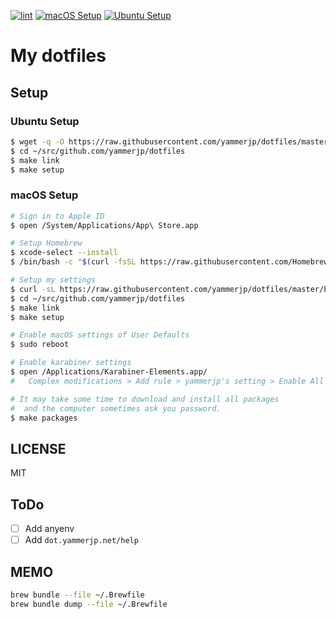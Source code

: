 [![lint](https://github.com/yammerjp/dotfiles/workflows/lint/badge.svg)](https://github.com/yammerjp/dotfiles/actions?query=workflow%3Alint)
[![macOS Setup](https://github.com/yammerjp/dotfiles/workflows/macOS%20Setup/badge.svg)](https://github.com/yammerjp/dotfiles/actions?query=workflow%3A%22macOS+Setup%22)
[![Ubuntu Setup](https://github.com/yammerjp/dotfiles/workflows/Ubuntu%20Setup/badge.svg)](https://github.com/yammerjp/dotfiles/actions?query=workflow%3A%22Ubuntu+Setup%22)

# My dotfiles

## Setup

### Ubuntu Setup

```sh
$ wget -q -O https://raw.githubusercontent.com/yammerjp/dotfiles/master/bin/download.sh | bash
$ cd ~/src/github.com/yammerjp/dotfiles
$ make link
$ make setup
```

### macOS Setup

```sh
# Sign in to Apple ID
$ open /System/Applications/App\ Store.app

# Setup Homebrew
$ xcode-select --install
$ /bin/bash -c "$(curl -fsSL https://raw.githubusercontent.com/Homebrew/install/master/install.sh)"

# Setup my settings
$ curl -sL https://raw.githubusercontent.com/yammerjp/dotfiles/master/bin/download.sh | bash
$ cd ~/src/github.com/yammerjp/dotfiles
$ make link
$ make setup

# Enable macOS settings of User Defaults
$ sudo reboot

# Enable karabiner settings
$ open /Applications/Karabiner-Elements.app/
#   Complex modifications > Add rule > yammerjp's setting > Enable All

# It may take some time to download and install all packages
#  and the computer sometimes ask you password.
$ make packages
```

## LICENSE

MIT

## ToDo

- [ ] Add anyenv
- [ ] Add `dot.yammerjp.net/help`

## MEMO

```sh
brew bundle --file ~/.Brewfile
brew bundle dump --file ~/.Brewfile
```
